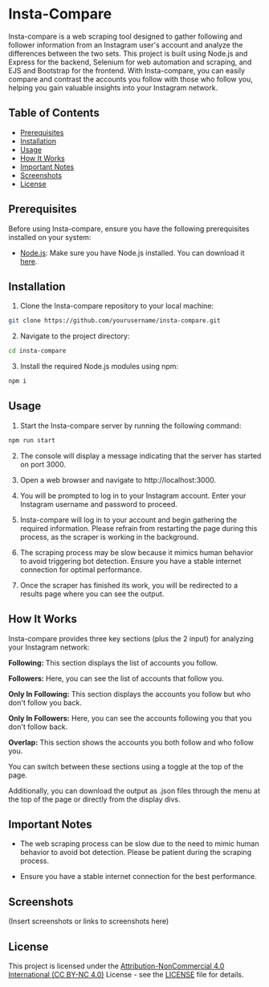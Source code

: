 # Insta-Compare

Insta-compare is a web scraping tool designed to gather following and follower information from an Instagram user's account and analyze the differences between the two sets. This project is built using Node.js and Express for the backend, Selenium for web automation and scraping, and EJS and Bootstrap for the frontend. With Insta-compare, you can easily compare and contrast the accounts you follow with those who follow you, helping you gain valuable insights into your Instagram network.

## Table of Contents

- [Prerequisites](#prerequisites)
- [Installation](#installation)
- [Usage](#usage)
- [How It Works](#how-it-works)
- [Important Notes](#important-notes)
- [Screenshots](#screenshots)
- [License](#license)

## Prerequisites
Before using Insta-compare, ensure you have the following prerequisites installed on your system:

- [Node.js](https://nodejs.org/): Make sure you have Node.js installed. You can download it [here](https://nodejs.org/).

## Installation
1. Clone the Insta-compare repository to your local machine:

```bash
git clone https://github.com/yourusername/insta-compare.git
```
2. Navigate to the project directory:

```bash
cd insta-compare
```
3. Install the required Node.js modules using npm:

```bash
npm i
```

## Usage
1. Start the Insta-compare server by running the following command:

```bash
npm run start
```
2. The console will display a message indicating that the server has started on port 3000.

3. Open a web browser and navigate to http://localhost:3000.

4. You will be prompted to log in to your Instagram account. Enter your Instagram username and password to proceed.

5. Insta-compare will log in to your account and begin gathering the required information. Please refrain from restarting the page during this process, as the scraper is working in the background.

6. The scraping process may be slow because it mimics human behavior to avoid triggering bot detection. Ensure you have a stable internet connection for optimal performance.

7. Once the scraper has finished its work, you will be redirected to a results page where you can see the output.

## How It Works
Insta-compare provides three key sections (plus the 2 input) for analyzing your Instagram network:

**Following:** This section displays the list of accounts you follow.

**Followers:** Here, you can see the list of accounts that follow you.

**Only In Following:** This section displays the accounts you follow but who don't follow you back.

**Only In Followers:** Here, you can see the accounts following you that you don't follow back.

**Overlap:** This section shows the accounts you both follow and who follow you.

You can switch between these sections using a toggle at the top of the page.

Additionally, you can download the output as .json files through the menu at the top of the page or directly from the display divs.

## Important Notes
- The web scraping process can be slow due to the need to mimic human behavior to avoid bot detection. Please be patient during the scraping process.

- Ensure you have a stable internet connection for the best performance.

## Screenshots
(Insert screenshots or links to screenshots here)

## License
This project is licensed under the [Attribution-NonCommercial 4.0 International (CC BY-NC 4.0)](https://creativecommons.org/licenses/by-nc/4.0/) License - see the [LICENSE](LISENCE) file for details.
